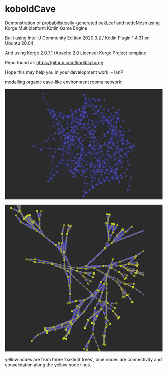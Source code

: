 # koboldCave
Demonstration of probabilistically-generated oakLeaf and nodeMesh using Korge Multiplatform Kotlin Game Engine

Built using IntelliJ Community Edition 2020.3.2 / Kotlin Plugin 1.4.31 on Ubuntu 20.04

And using Korge 2.0.7.1 (Apache 2.0 License) Korge Project template

Repo found at: https://github.com/korlibs/korge

Hope this may help you in your development work. - IanP

modelling organic cave-like environment rooms network:

![example output for renderOakLeafAngled()](nodes_oakLeaf.png "example output for renderOakLeafAngled()")

![example output for renderNodeMeshStationary()](nodes_mesh_consolidated.png "example output for renderNodeMeshStationary()")

yellow nodes are from three 'oakleaf trees', blue nodes are connectivity and consolidation along the yellow node lines..
